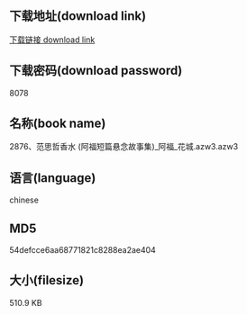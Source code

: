 ## 下载地址(download link)
[下载链接 download link](https://voluble-croquembouche-d321dc.netlify.app/?s=2876%E3%80%81%E8%8C%83%E6%80%9D%E5%93%B2%E9%A6%99%E6%B0%B4+%28%E9%98%BF%E7%A6%8F%E7%9F%AD%E7%AF%87%E6%82%AC%E5%BF%B5%E6%95%85%E4%BA%8B%E9%9B%86%29_%E9%98%BF%E7%A6%8F_%E8%8A%B1%E5%9F%8E.azw3)

## 下载密码(download password)
8078

## 名称(book name)
2876、范思哲香水 (阿福短篇悬念故事集)_阿福_花城.azw3.azw3

## 语言(language)
chinese

## MD5
54defcce6aa68771821c8288ea2ae404

## 大小(filesize)
510.9 KB
